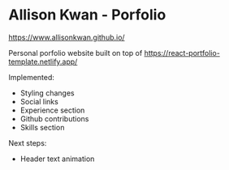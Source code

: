 # Allison Kwan - Porfolio
https://www.allisonkwan.github.io/

Personal porfolio website
built on top of https://react-portfolio-template.netlify.app/

Implemented:
- Styling changes
- Social links
- Experience section
- Github contributions
- Skills section

Next steps:
- Header text animation
